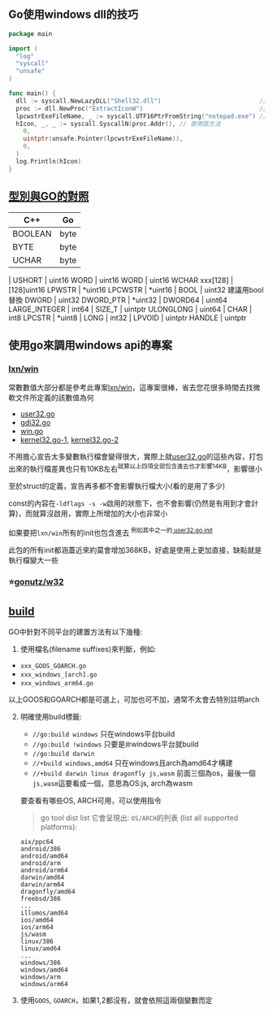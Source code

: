 ## Go使用windows dll的技巧

```go
package main

import (
  "log"
  "syscall"
  "unsafe"
)

func main() {
  dll := syscall.NewLazyDLL("Shell32.dll")                           // 載入dll
  proc := dll.NewProc("ExtractIconW")                                // 抓取dll的方法
  lpcwstrExeFileName, _ := syscall.UTF16PtrFromString("notepad.exe") // 準備該方法中需要的參數
  hIcon, _, _ := syscall.SyscallN(proc.Addr(), // 使用該方法
    0,
    uintptr(unsafe.Pointer(lpcwstrExeFileName)),
    0,
  )
  log.Println(hIcon)
}
```

## [型別與GO的對照](https://learn.microsoft.com/en-us/windows/win32/winprog/windows-data-types)

| C++ | Go  |
|-----|-----|
BOOLEAN | byte
BYTE | byte
UCHAR | byte
 |
USHORT | uint16
WORD | uint16
WORD | uint16
WCHAR  xxx[128] | [128]uint16
LPWSTR | *uint16
LPCWSTR | *uint16
|
BOOL | uint32 建議用bool替換
DWORD | uint32
DWORD_PTR | *uint32
|
DWORD64 | uint64
LARGE_INTEGER | int64
|
SIZE_T | uintptr
ULONGLONG | uint64
|
CHAR | int8
LPCSTR | *uint8
|
LONG | int32
|
LPVOID | uintptr
HANDLE | uintptr

## 使用go來調用windows api的專案

### [lxn/win]

常數數值大部分都是參考此專案[lxn/win]，這專案很棒，省去您花很多時間去找微軟文件所定義的該數值為何

- [user32.go]
- [gdi32.go]
- [win.go]
- [kernel32.go-1], [kernel32.go-2]

不用擔心宣告太多變數執行檔會變得很大，實際上就[user32.go]的這些內容，打包出來的執行檔差異也只有10KB左右<sup>就算以上四項全部包含進去也才影響14KB</sup>，影響很小

至於struct的定義，宣告再多都不會影響執行檔大小(看的是用了多少)

const的內容在`-ldflags -s -w`啟用的狀態下，也不會影響(仍然是有用到才會計算)，而就算沒啟用，實際上所增加的大小也非常小

如果要把`lxn/win`所有的init也包含進去<sup>
例如其中之一的[ user32.go.init](https://github.com/lxn/win/blob/7a0e89e/user32.go#L1903-L2059)</sup>

此包的所有init都涵蓋近來約莫會增加368KB，好處是使用上更加直接，缺點就是執行檔變大一些

[lxn/win]: https://github.com/lxn/win

[user32.go]: https://github.com/lxn/win/blob/a377121e959e22055dd01ed4bb2383e5bd02c238/user32.go#L18-L1744

[gdi32.go]: https://github.com/lxn/win/blob/a377121e959e22055dd01ed4bb2383e5bd02c238/gdi32.go#L16-L1038

[win.go]: https://github.com/lxn/win/blob/a377121e959e22055dd01ed4bb2383e5bd02c238/win.go#L15-L40

[kernel32.go-1]: https://github.com/lxn/win/blob/a377121e959e22055dd01ed4bb2383e5bd02c238/kernel32.go#L15-L54

[kernel32.go-2]: https://github.com/lxn/win/blob/a377121e959e22055dd01ed4bb2383e5bd02c238/kernel32.go#L92-L140

### ⭐[gonutz/w32](https://github.com/gonutz/w32)

## [build](https://www.digitalocean.com/community/tutorials/building-go-applications-for-different-operating-systems-and-architectures)

GO中針對不同平台的建置方法有以下幾種:

1. 使用檔名(filename suffixes)來判斷，例如:

- `xxx_GOOS_GOARCH.go`
- `xxx_windows_[arch].go`
- `xxx_windows_arm64.go`

以上GOOS和GOARCH都是可選上，可加也可不加，通常不太會去特別註明arch

2. 明確使用build標籤:
   - `//go:build windows` 只在windows平台build
   - `//go:build !windows` 只要是`非`windows平台就build
   - `//go:build darwin`
   - `//+build windows,amd64` 只在windows且arch為amd64才構建
   - `//+build darwin linux dragonfly js,wasm` 前面三個為os，最後一個`js,wasm`這要看成一個，意思為OS:js, arch為wasm

    要查看有哪些OS, ARCH可用，可以使用指令
    > go tool dist list
    > 它會呈現出: `OS/ARCH`的列表 (list all supported platforms):

    ```
    aix/ppc64
    android/386
    android/amd64
    android/arm
    android/arm64
    darwin/amd64
    darwin/arm64
    dragonfly/amd64
    freebsd/386
    ...
    illumos/amd64
    ios/amd64
    ios/arm64
    js/wasm
    linux/386
    linux/amd64
    ...
    windows/386
    windows/amd64
    windows/arm
    windows/arm64
    ```

3. 使用`GOOS`, `GOARCH`，如果1,2都沒有，就會依照這兩個變數而定
